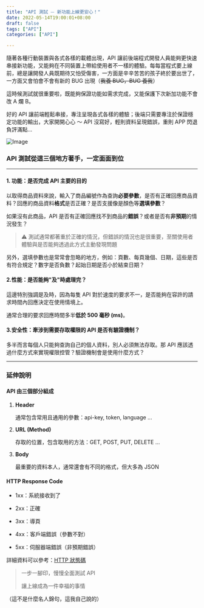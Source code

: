```yaml
---
title: "API 測試 ⏤ 新功能上線更安心！"
date: 2022-05-14T19:00:01+08:00
draft: false
tags: ["API"]
categories: ["API"]

---
```

隨著各種行動裝置與各式各樣的載體出現，API 讓前後端程式開發人員能夠更快速串接新功能，又能夠在不同裝置上帶給使用者不一樣的體驗。每每當程式要上線前，總是讓開發人員既期待又怕受傷害，一方面是辛辛苦苦的孩子終於要出世了，一方面又會怕會不會有新的 BUG 出現（~~我養 BUG，BUG 養我~~）

這時候測試就很重要啦，既能夠保證功能如需求完成，又能保護下次新加功能不會改 A 爛 B。

好的 API 讓前端輕鬆串接，專注呈現各式各樣的體驗；後端只需要專注於保證穩定功能的輸出，大家開開心心 ～ API 沒寫好，輕則資料呈現錯誤，重則 APP 閃退負評滿點...

![Image](https://images.pexels.com/photos/733856/pexels-photo-733856.jpeg?auto=compress&cs=tinysrgb&dpr=3)

### API 測試從這三個地方著手，一定面面到位

---

#### 1. 功能：是否完成 API 主要的目的

以取得商品資料來說，輸入了商品編號作為查詢**必要參數**，是否有正確回應商品資料？回應的商品資料**格式**是否正確？是否支援像是顏色等**選填參數**？

如果沒有此商品，API 是否有正確回應找不到商品的**錯誤**？或者是否有**非預期**的情況發生？

> ⚠️ 測試通常都著重於正確的情況，但錯誤的情況也是很重要，至關使用者體驗與是否能夠透過此方式主動發現問題

另外，選填參數也是常常會忽略的地方，例如：頁數、每頁幾個、日期，這些是否有符合規定？數字是否負數？起始日期是否小於結束日期？

#### 2.性能：是否能夠"及"時處理完？

這邊特別強調是及時，因為每隻 API 對於速度的要求不一，是否能夠在容許的請求時間內回應決定在使用情境上。

通常合理的要求回應時間多半**低於 500 毫秒 (ms)**。

#### 3.安全性：牽涉到需要存取權限的 API 是否有驗證機制？

多半而言每個人只能夠查詢自己的個人資料，別人必須無法存取。那 API 應該透過什麼方式來實現權限控管？驗證機制會是使用什麼方式？

---

### 延伸說明

#### API 由三個部分組成

1. **Header**

   通常包含常用且通用的參數：api-key, token, language ...

2. **URL (Method)**

   存取的位置，包含取用的方法：GET, POST, PUT, DELETE ...

3. **Body**

   最重要的資料本人，通常還會有不同的格式，但大多為 JSON

#### HTTP Response Code

- 1xx：系統接收到了

- 2xx：正確

- 3xx：導頁

- 4xx：客戶端錯誤（參數不對）

- 5xx：伺服器端錯誤（非預期錯誤）

詳細資料可以參考：[HTTP 狀態碼](https://developer.mozilla.org/zh-TW/docs/Web/HTTP/Status)


> 一步一腳印，慢慢全面測試 API
>
> 讓上線成為一件幸福的事情

（這不是什麼名人錦句，這我自己說的）
